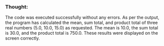  ### Thought:
The code was executed successfully without any errors. As per the output, the program has calculated the mean, sum total, and product total of three real numbers (5.0, 10.0, 15.0) as requested. The mean is 10.0, the sum total is 30.0, and the product total is 750.0. These results were displayed on the screen correctly.